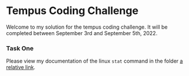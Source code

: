 <h1>Tempus Coding Challenge</h1>

Welcome to my solution for the tempus coding challenge. It will be completed between September 3rd and September 5th, 2022.

<h3>Task One</h3>

Please view my documentation of the linux ```stat``` command in the folder [a relative link](task_one/).